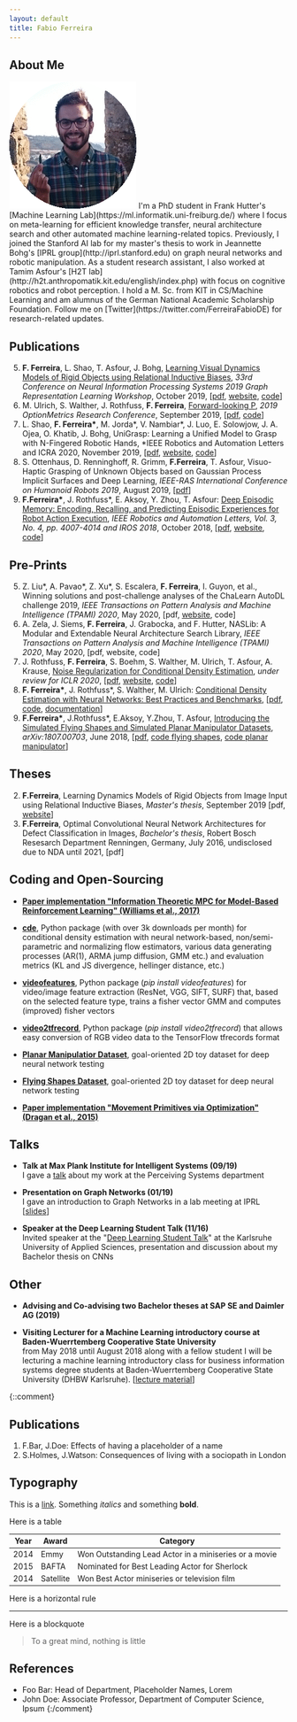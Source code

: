 ```yaml
---
layout: default
title: Fabio Ferreira
---
```


## About Me

<img class="profile-picture" src="pic.gif">
I'm a PhD student in Frank Hutter's [Machine Learning Lab](https://ml.informatik.uni-freiburg.de/) where I focus on meta-learning for efficient knowledge transfer, neural architecture search and other automated machine learning-related topics. Previously, I joined the Stanford AI lab for my master's thesis to work in Jeannette Bohg's [IPRL group](http://iprl.stanford.edu) on graph neural networks and robotic manipulation. As a student research assistant, I also worked at Tamim Asfour's [H2T lab](http://h2t.anthropomatik.kit.edu/english/index.php) with focus on cognitive robotics and robot perception. I hold a M. Sc. from KIT in CS/Machine Learning and am alumnus of the German National Academic Scholarship Foundation. Follow me on [Twitter](https://twitter.com/FerreiraFabioDE) for research-related updates.

## Publications
5. **F. Ferreira**, L. Shao, T. Asfour, J. Bohg, [Learning Visual Dynamics Models of Rigid Objects using Relational Inductive Biases](https://arxiv.org/abs/1909.03749), *33rd Conference on Neural Information Processing Systems 2019 Graph Representation Learning Workshop*, October 2019, [[pdf](https://arxiv.org/abs/1909.03749), [website](https://sites.google.com/view/dynamicsmodels), [code](https://github.com/ferreirafabio/learningdynamics)]
4. M. Ulrich, S. Walther, J. Rothfuss, **F. Ferreira**, [Forward-looking P](http://ssrn.com/abstract=3437281), *2019 OptionMetrics Research Conference*, September 2019, [[pdf](http://ssrn.com/abstract=3437281), [code](https://github.com/freelunchtheorem/Conditional_Density_Estimation)]
3. L. Shao, **F. Ferreira\***, M. Jorda\*, V. Nambiar\*, J. Luo, E. Solowjow, J. A. Ojea, O. Khatib, J. Bohg, UniGrasp: Learning a Unified Model to Grasp with N-Fingered Robotic Hands, *IEEE Robotics and Automation Letters and ICRA 2020, November 2019, [[pdf](https://arxiv.org/abs/1910.10900), [website](https://sites.google.com/view/unigrasp), [code](https://github.com/linsats/UniGrasp)]
2. S. Ottenhaus, D. Renninghoff, R. Grimm, **F.Ferreira**, T. Asfour, Visuo-Haptic Grasping of Unknown Objects based on Gaussian Process Implicit Surfaces and Deep Learning, *IEEE-RAS International Conference on Humanoid Robots 2019*, August 2019, [[pdf](https://h2t.anthropomatik.kit.edu/pdf/Ottenhaus2019.pdf)]
1. **F.Ferreira\***, J. Rothfuss\*, E. Aksoy, Y. Zhou, T. Asfour: [Deep Episodic Memory: Encoding, Recalling, and Predicting Episodic Experiences for Robot Action Execution](https://arxiv.org/abs/1801.04134), *IEEE Robotics and Automation Letters, Vol. 3, No. 4, pp. 4007-4014 and IROS 2018*, October 2018, [[pdf](https://arxiv.org/abs/1801.04134), [website](http://h2t-projects.webarchiv.kit.edu/Projects/episodicmemory), [code](https://github.com/jonasrothfuss/DeepEpisodicMemory)]

## Pre-Prints
5. Z. Liu\*, A. Pavao\*, Z. Xu\*, S. Escalera, **F. Ferreira**, I. Guyon, et al., Winning solutions and post-challenge analyses of the ChaLearn AutoDL challenge 2019, *IEEE Transactions on Pattern Analysis and Machine Intelligence (TPAMI) 2020*, May 2020, [pdf, [website](https://autodl.chalearn.org/), code]
4. A. Zela, J. Siems, **F. Ferreira**, J. Grabocka, and F. Hutter, NASLib: A Modular and Extendable Neural Architecture Search Library, *IEEE Transactions on Pattern Analysis and Machine Intelligence (TPAMI) 2020*, May 2020, [pdf, website, code]
3. J. Rothfuss, **F. Ferreira**, S. Boehm, S. Walther, M. Ulrich, T. Asfour, A. Krause, [Noise Regularization for Conditional Density Estimation](https://arxiv.org/abs/1907.08982), *under review for ICLR 2020*, [[pdf](https://arxiv.org/pdf/1907.08982.pdf), [website](https://sites.google.com/view/noisereg), [code](https://github.com/freelunchtheorem/Conditional_Density_Estimation)]
2. **F. Ferreira\***, J. Rothfuss\*, S. Walther, M. Ulrich: [Conditional Density Estimation with Neural Networks: Best Practices and Benchmarks](https://arxiv.org/abs/1903.00954), [[pdf](https://arxiv.org/pdf/1903.00954.pdf), [code](https://github.com/freelunchtheorem/Conditional_Density_Estimation/), [documentation](https://jonasrothfuss.github.io/Conditional_Density_Estimation)]
1. **F.Ferreira\***, J.Rothfuss\*, E.Aksoy, Y.Zhou, T. Asfour, [Introducing the Simulated Flying Shapes and Simulated Planar Manipulator Datasets](https://arxiv.org/abs/1807.00703), *arXiv:1807.00703*, June 2018, [[pdf](https://arxiv.org/pdf/1807.00703.pdf), [code flying shapes](https://github.com/ferreirafabio/FlyingShapesDataset), [code planar manipulator](https://github.com/ferreirafabio/PlanarManipulatorDataset)]

## Theses
2. **F.Ferreira**, Learning Dynamics Models of Rigid Objects from Image Input using Relational Inductive Biases, *Master's thesis*, September 2019 [pdf, [website](https://sites.google.com/view/dynamicsmodels)]
1. **F.Ferreira**, Optimal Convolutional Neural Network Architectures for Defect Classification in Images, *Bachelor's thesis*, Robert Bosch Resesarch Department Renningen, Germany, July 2016, undisclosed due to NDA until 2021, [pdf]

## Coding and Open-Sourcing
+ __[Paper implementation "Information Theoretic MPC for Model-Based Reinforcement Learning" (Williams et al., 2017)](https://github.com/ferreirafabio/mppi_pendulum)__

+ **[cde](https://github.com/freelunchtheorem/Conditional_Density_Estimation)**, Python package (with over 3k downloads per month) for conditional density estimation with neural network-based, non/semi-parametric and normalizing flow estimators, various data generating processes (AR(1), ARMA jump diffusion, GMM etc.) and evaluation metrics (KL and JS divergence, hellinger distance, etc.) 

+ **[videofeatures](https://github.com/jonasrothfuss/videofeatures)**, Python package (*pip install videofeatures*) for video/image feature extraction (ResNet, VGG, SIFT, SURF) that, based on the selected feature type, trains a fisher vector GMM and computes (improved) fisher vectors

+ **[video2tfrecord](https://github.com/ferreirafabio/video2tfrecord)**, Python package (*pip install video2tfrecord*) that allows easy conversion of RGB video data to the TensorFlow tfrecords format

+ **[Planar Manipulatior Dataset](https://github.com/ferreirafabio/PlanarManipulatorDataset)**, goal-oriented 2D toy dataset for deep neural network testing

+ **[Flying Shapes Dataset](https://github.com/ferreirafabio/FlyingShapesDataset)**, goal-oriented 2D toy dataset for deep neural network testing

+ __[Paper implementation "Movement Primitives via Optimization" (Dragan et al., 2015)](https://github.com/ferreirafabio/movement_primitives_via_optimization)__ <br/>

## Talks
+ __Talk at Max Plank Institute for Intelligent Systems (09/19)__<br/>
I gave a [talk](https://ps.is.tuebingen.mpg.de/talks/learning-visual-dynamics-models-of-rigid-objects-using-relational-inductive-biases) about my work at the Perceiving Systems department

+ __Presentation on Graph Networks (01/19)__<br/>
I gave an introduction to Graph Networks in a lab meeting at IPRL [[slides](https://www.dropbox.com/sh/dnjnjggevvxo8jl/AAA5B2f7QP7LW7YIqjYeElvia?dl=0)]

+ __Speaker at the Deep Learning Student Talk (11/16)__ <br/>
Invited speaker at the "[Deep Learning Student Talk](https://ferreirafabio.github.io/data/posterdl.pdf)" at the Karlsruhe University of Applied Sciences, presentation and discussion about my Bachelor thesis on CNNs

## Other
+ __Advising and Co-advising two Bachelor theses at SAP SE and Daimler AG (2019)__<br/>

+ __Visiting Lecturer for a Machine Learning introductory course at Baden-Wuerrtemberg Cooperative State University__<br/>
from May 2018 until August 2018 along with a fellow student I will be lecturing a machine learning introductory class for business information systems degree students at Baden-Wuerrtemberg Cooperative State University (DHBW Karlsruhe). [[lecture material](https://github.com/ferreirafabio/Intro_to_ML_DHBW)]

{::comment}
## Publications

1. F.Bar, J.Doe: Effects of having a placeholder of a name
2. S.Holmes, J.Watson: Consequences of living with a sociopath in London

## Typography

This is a [link](http://google.com). Something *italics* and something **bold**.

Here is a table

Year | Award | Category
-----|-------|--------
2014 | Emmy  | Won Outstanding Lead Actor in a miniseries or a movie
2015 | BAFTA | Nominated for Best Leading Actor for Sherlock
2014 | Satellite | Won Best Actor miniseries or television film

Here is a horizontal rule

---

Here is a blockquote

> To a great mind, nothing is little

## References

* Foo Bar: Head of Department, Placeholder Names, Lorem
* John Doe: Associate Professor, Department of Computer Science, Ipsum
{:/comment}
